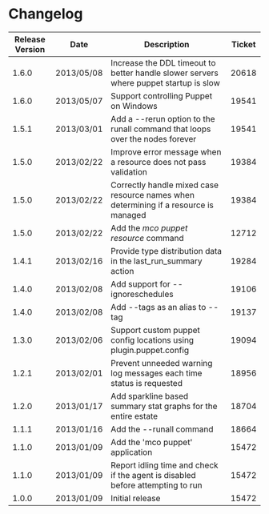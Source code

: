 Changelog
=========

|Release Version|Date|Description|Ticket|
|---------------|----|-----------|------|
|1.6.0|2013/05/08|Increase the DDL timeout to better handle slower servers where puppet startup is slow|20618 |
|1.6.0|2013/05/07|Support controlling Puppet on Windows|19541|
|1.5.1|2013/03/01|Add a --rerun option to the runall command that loops over the nodes forever|19541|
|1.5.0|2013/02/22|Improve error message when a resource does not pass validation|19384|
|1.5.0|2013/02/22|Correctly handle mixed case resource names when determining if a resource is managed|19384|
|1.5.0|2013/02/22|Add the _mco puppet resource_ command|12712|
|1.4.1|2013/02/16|Provide type distribution data in the last_run_summary action|19284|
|1.4.0|2013/02/08|Add support for --ignoreschedules|19106|
|1.4.0|2013/02/08|Add --tags as an alias to --tag|19137|
|1.3.0|2013/02/06|Support custom puppet config locations using plugin.puppet.config|19094
|1.2.1|2013/02/01|Prevent unneeded warning log messages each time status is requested|18956|
|1.2.0|2013/01/17|Add sparkline based summary stat graphs for the entire estate|18704|
|1.1.1|2013/01/16|Add the --runall command|18664|
|1.1.0|2013/01/09|Add the 'mco puppet' application|15472|
|1.1.0|2013/01/09|Report idling time and check if the agent is disabled before attempting to run|15472|
|1.0.0|2013/01/09|Initial release|15472|
